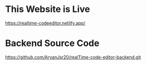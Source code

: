 # This Website is Live 
https://realtime-codeeditor.netlify.app/

# Backend Source Code
https://github.com/AryanJsr20/realTime-code-editor-backend.git
